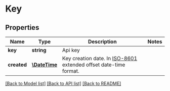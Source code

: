 # Key

## Properties
Name | Type | Description | Notes
------------ | ------------- | ------------- | -------------
**key** | **string** | Api key | 
**created** | [**\DateTime**](\DateTime.md) | Key creation date. In [ISO-8601](http://en.wikipedia.org/wiki/ISO_8601) extended offset date-time format. | 

[[Back to Model list]](../../README.md#documentation-for-models) [[Back to API list]](../../README.md#documentation-for-api-endpoints) [[Back to README]](../../README.md)

